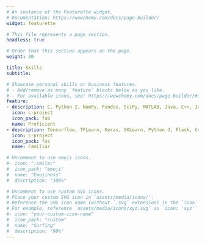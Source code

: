 ```yaml
---
# An instance of the Featurette widget.
# Documentation: https://wowchemy.com/docs/page-builder/
widget: featurette

# This file represents a page section.
headless: true

# Order that this section appears on the page.
weight: 30

title: Skills
subtitle:

# Showcase personal skills or business features.
# - Add/remove as many `feature` blocks below as you like.
# - For available icons, see: https://wowchemy.com/docs/page-builder/#icons
feature:
- description: C, Python 2, NumPy, Pandas, SciPy, MATLAB, Java, C++, JavaScript, SQL, Bash, GIT, LaTex, MIPS, Verilog, Visual Studio, Microsoft Office
  icon: c-project
  icon_pack: fab
  name: Proficient
- description: Tensorflow, TFLearn, Keras, SKLearn, Python 3, Flask, C#, Z-Wave Protocol, HTML, CSS 
  icon: c-project
  icon_pack: fas
  name: Familiar

# Uncomment to use emoji icons.
#- icon: ":smile:"
#  icon_pack: "emoji"
#  name: "Emojiness"
#  description: "100%"  

# Uncomment to use custom SVG icons.
# Place your custom SVG icon in `assets/media/icons/`.
# Reference the SVG icon name (without `.svg` extension) in the `icon` field.
# For example, reference `assets/media/icons/xyz.svg` as `icon: 'xyz'`
#- icon: "your-custom-icon-name"
#  icon_pack: "custom"
#  name: "Surfing"
#  description: "90%"
---
```

